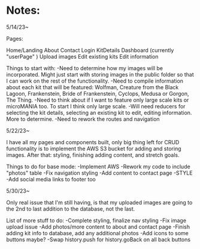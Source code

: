 <h1> Notes: </h1>

5/14/23~ 

Pages: 

Home/Landing
About
Contact
Login
KitDetails 
Dashboard  (currently "userPage" )
Upload images
Edit existing kits
Edit information

Things to start with:
-Need to determine how my images will be incorporated. Might just start with storing images in the public folder so that I can work on the rest of the functionality. 
-Need to compile information about each kit that will be featured: Wolfman, Creature from the Black Lagoon, Frankenstein, Bride of Frankenstein, Cyclops, Medusa or Gorgon, The Thing. 
-Need to think about if I want to feature only large scale kits or microMANIA too. To start I think only large scale. 
-Will need reducers for selecting the kit details, selecting an existing kit to edit, editing information. More to determine.
-Need to rework the routes and navigation 

5/22/23~

I have all my pages and components built, only big thing left for CRUD functionality is to implement the AWS S3 bucket for adding and storing images. After that: styling, finishing adding content, and stretch goals.

Things to do for base mode:
-Implement AWS
-Rework my code to include "photos" table
-Fix navigation styling
-Add content to contact page
-STYLE
-Add social media links to footer too

5/30/23~

Only real issue that I'm still having, is that my uploaded images are going to the 2nd to last addition to the database, not the last. 

List of more stuff to do:
-Complete styling, finalize nav styling
-Fix image upload issue
-Add photos/more content to about and contact page
-Finish adding kit info to database, add any additional photos
-Add icons to some buttons maybe?
-Swap history.push for history.goBack on all back buttons


